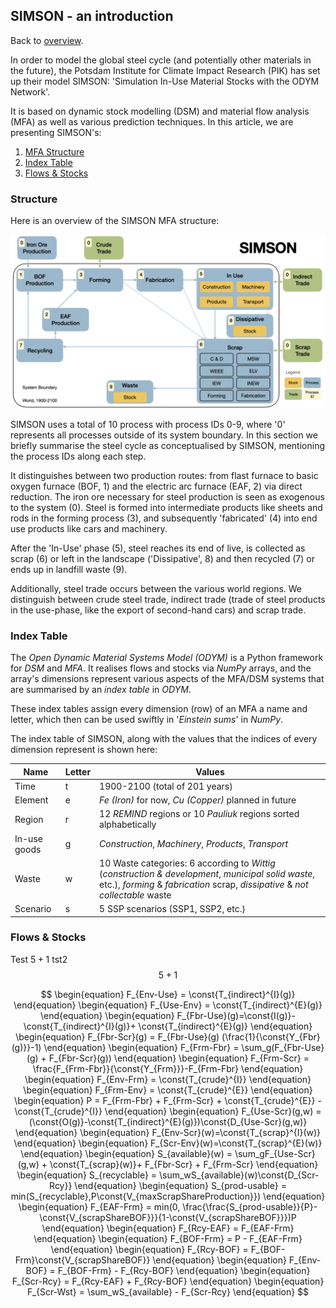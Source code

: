 ## SIMSON - an introduction

Back to [overview](../README.md).

In order to model the global steel cycle (and potentially other materials in the future),
the Potsdam Institute for Climate Impact Research (PIK) has set up their model SIMSON: 'Simulation 
In-Use Material Stocks with the ODYM Network'. 

It is based on dynamic stock modelling (DSM) and material flow analysis (MFA) as well as various prediction techniques.
In this article, we are presenting SIMSON's:

1. [MFA Structure](#structure)
2. [Index Table](#index-table)
3. [Flows & Stocks](#flows--stocks)

### Structure

Here is an overview of the SIMSON MFA structure:

![Structure of SIMSON](simson_fin_structure.png)

SIMSON uses a total of 10 process with process IDs 0-9, 
where '0' represents all processes outside of its system boundary. 
In this section we briefly summarise the steel cycle as conceptualised by SIMSON, 
mentioning the process IDs along each step.

It distinguishes between two production routes: from flast furnace to basic
oxygen furnace (BOF, 1) and the electric arc furnace (EAF, 2) via direct reduction. The iron ore necessary 
for steel production is seen as exogenous to the system (0). Steel is formed into intermediate products
like sheets and rods in the forming process (3), and subsequently 'fabricated' (4) into end use products
like cars and machinery. 

After the 'In-Use' phase (5), steel reaches its end of live, 
is collected as scrap (6) or left in the landscape ('Dissipative', 8) and then recycled (7)
or ends up in landfill waste (9).

Additionally, steel trade occurs between the various world regions. We distinguish between crude steel trade,
indirect trade (trade of steel products in the use-phase, like the export of second-hand cars) and scrap trade.

### Index Table

The *Open Dynamic Material Systems Model (ODYM)* is a Python framework for
*DSM* and *MFA*. It realises flows and stocks via *NumPy* arrays, and the array's dimensions represent
various aspects of the MFA/DSM systems that are summarised by an *index table* in *ODYM*. 

These index tables assign every dimension (row) of an MFA a name and letter, which then can be used swiftly in 
'*Einstein sums*' in *NumPy*. 

The index table of SIMSON, along with the values that the indices of every dimension 
represent is shown here:

| Name   | Letter | Values                                                                                                                                                                               |
|--------| --- |--------------------------------------------------------------------------------------------------------------------------------------------------------------------------------------|
| Time | t | 1900-2100 (total of 201 years)                                                                                                                                                       |
| Element | e | *Fe (Iron)* for now, *Cu (Copper)* planned in future                                                                                                                                 |
| Region | r | 12 *REMIND* regions or 10 *Pauliuk* regions sorted alphabetically                                                                                                                    |
| In-use goods | g | *Construction*, *Machinery*, *Products*, *Transport*                                                                                                                                 |
| Waste | w | 10 Waste categories: 6 according to *Wittig* (*construction & development*, *municipal solid waste*, etc.), *forming* & *fabrication* scrap, *dissipative* & *not collectable* waste |
| Scenario | s | 5 SSP scenarios (SSP1, SSP2, etc.)                                                                                                                                                   |


### Flows & Stocks

Test $5+1$
tst2 $$5+1$$


$$
\begin{equation}
    F_{Env-Use} = \const{T_{indirect}^{I}(g)}
\end{equation}
\begin{equation}
    F_{Use-Env} = \const{T_{indirect}^{E}(g)}
\end{equation}
\begin{equation}
    F_{Fbr-Use}(g)=\const{I(g)}-\const{T_{indirect}^{I}(g)}+ \const{T_{indirect}^{E}(g)}
\end{equation}
\begin{equation}
    F_{Fbr-Scr}(g) = F_{Fbr-Use}(g) (\frac{1}{\const{Y_{Fbr}(g)}}-1)
\end{equation}
\begin{equation}
    F_{Frm-Fbr} = \sum_g(F_{Fbr-Use}(g) + F_{Fbr-Scr}(g))
\end{equation}
\begin{equation}
    F_{Frm-Scr} = \frac{F_{Frm-Fbr}}{\const{Y_{Frm}}}-F_{Frm-Fbr}
\end{equation}
\begin{equation}
    F_{Env-Frm} = \const{T_{crude}^{I}}
\end{equation}
\begin{equation}
    F_{Frm-Env} = \const{T_{crude}^{E}}
\end{equation}
\begin{equation}
    P = F_{Frm-Fbr} + F_{Frm-Scr} + \const{T_{crude}^{E}} - \const{T_{crude}^{I}}
\end{equation}
\begin{equation}
    F_{Use-Scr}(g,w) = (\const{O(g)}-\const{T_{indirect}^{E}(g)})\const{D_{Use-Scr}(g,w)}
\end{equation}
\begin{equation}
    F_{Env-Scr}(w)=\const{T_{scrap}^{I}(w)}
\end{equation}
\begin{equation}
    F_{Scr-Env}(w)=\const{T_{scrap}^{E}(w)}
\end{equation}
\begin{equation}
    S_{available}(w) = \sum_gF_{Use-Scr}(g,w) + \const{T_{scrap}(w)}+ F_{Fbr-Scr} + F_{Frm-Scr}
\end{equation}
\begin{equation}
    S_{recyclable} = \sum_wS_{available}(w)\const{D_{Scr-Rcy}}
\end{equation}
\begin{equation}
    S_{prod-usable} = min(S_{recyclable},P\const{V_{maxScrapShareProduction}})
\end{equation}
\begin{equation}
    F_{EAF-Frm} = min(0, \frac{\frac{S_{prod-usable}}{P}-\const{V_{scrapShareBOF}}}{1-\const{V_{scrapShareBOF}}})P
\end{equation}
\begin{equation}
    F_{Rcy-EAF} = F_{EAF-Frm}
\end{equation}
\begin{equation}
    F_{BOF-Frm} = P - F_{EAF-Frm}
\end{equation}
\begin{equation}
    F_{Rcy-BOF} = F_{BOF-Frm}\const{V_{scrapShareBOF}}
\end{equation}
\begin{equation}
    F_{Env-BOF} = F_{BOF-Frm} - F_{Rcy-BOF}
\end{equation}
\begin{equation}
    F_{Scr-Rcy} = F_{Rcy-EAF} + F_{Rcy-BOF}
\end{equation}
\begin{equation}
    F_{Scr-Wst} = \sum_wS_{available} - F_{Scr-Rcy}
\end{equation}
$$